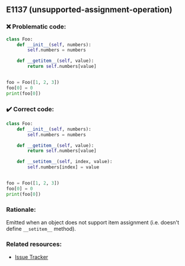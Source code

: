 ## E1137 (unsupported-assignment-operation)

### :x: Problematic code:

```python
class Foo:
    def __init__(self, numbers):
        self.numbers = numbers

    def __getitem__(self, value):
        return self.numbers[value]


foo = Foo([1, 2, 3])
foo[0] = 0
print(foo[0])
```

### :heavy_check_mark: Correct code:

```python
class Foo:
    def __init__(self, numbers):
        self.numbers = numbers

    def __getitem__(self, value):
        return self.numbers[value]

    def __setitem__(self, index, value):
        self.numbers[index] = value


foo = Foo([1, 2, 3])
foo[0] = 0
print(foo[0])
```

### Rationale:

Emitted when an object does not support item assignment (i.e. doesn't define
`__setitem__` method).

### Related resources:

- [Issue Tracker](https://github.com/PyCQA/pylint/issues?q=is%3Aissue+%22unsupported-assignment-operation%22+OR+%22E1137%22)
